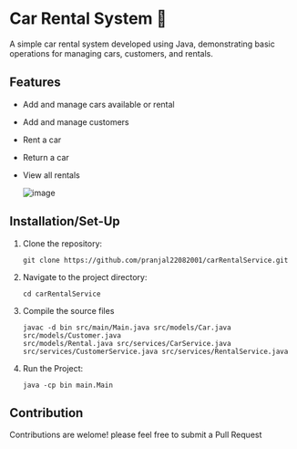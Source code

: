 # Car Rental System 🚗

A simple car rental system developed using Java, demonstrating basic operations for managing cars, customers, and rentals.

## Features

- Add and manage cars available or rental
- Add and manage customers
- Rent a car
- Return a car
- View all rentals

  ![image](https://github.com/pranjal22082001/carRentalService/assets/73677462/04cb8e61-9e5d-4d32-8e1b-8848d8385f02)


## Installation/Set-Up

1. Clone the repository:

    ```
    git clone https://github.com/pranjal22082001/carRentalService.git
    ```

2. Navigate to the project directory:

    ```
    cd carRentalService
    ```

3. Compile the source files
   ```
   javac -d bin src/main/Main.java src/models/Car.java src/models/Customer.java 
   src/models/Rental.java src/services/CarService.java 
   src/services/CustomerService.java src/services/RentalService.java
   ```
4. Run the Project:
   ```
   java -cp bin main.Main
   ```
   
## Contribution 

Contributions are welome! please feel free to submit a Pull Request
